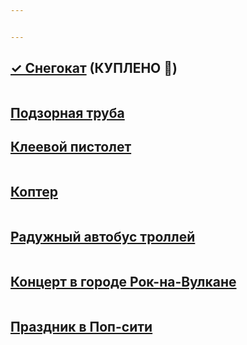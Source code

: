```yaml
---


---
```


<h2 id="✓-снегокат--куплено-🥳"><a href="https://www.detmir.ru/product/index/ID/3193177/">✓ Снегокат</a>  (КУПЛЕНО 🥳)</h2>
<p><img src="https://static.detmir.st/media_out/177/193/3193177/1500/0.jpg?1567128616828" alt=""></p>
<h2 id="подзорная-труба-"><a href="https://veber.ru/product/zt-veber-evrika-12x60/">Подзорная труба</a> <img src="https://veber.ru/upload/iblock/a53/DSC00113_1000.jpg" alt=""></h2>
<h2 id="клеевой-пистолет"><a href="https://market.yandex.ru/product--kleevoi-pistolet-bosch-gluey/183799010?text=%D0%B4%D0%B5%D1%82%D1%81%D0%BA%D0%B8%D0%B9%20%D0%BA%D0%BB%D0%B5%D0%B5%D0%B2%D0%BE%D0%B9%20%D0%BF%D0%B8%D1%81%D1%82%D0%BE%D0%BB%D0%B5%D1%82&amp;glfilter=14871214%3A15303789">Клеевой пистолет</a></h2>
<p><img src="https://avatars.mds.yandex.net/get-mpic/1912105/img_id2183956855004700091.jpeg/orig" alt="" title="Клеевой пистолет BOSCH Gluey"></p>
<h2 id="коптер"><a href="https://market.yandex.ru/product--kvadrokopter-xiaomi-mitu-minidrone-720p/135797296">Коптер</a></h2>
<p><img src="https://avatars.mds.yandex.net/get-mpic/1244413/img_id5617336928087125217.jpeg/orig" alt="" title="Квадрокоптер Xiaomi MiTu Minidrone 720P"></p>
<h2 id="радужный-автобус-троллей"><a href="https://mir-kubikov.ru/lego/41256/">Радужный автобус троллей</a></h2>
<p><img src="https://kubik-shop.by/image/cache/catalog/produkt/2020/trolls/41256/41256-lego-trolls-1200x800.jpg" alt=""></p>
<h2 id="концерт-в-городе-рок-на-вулкане"><a href="https://mir-kubikov.ru/lego/41254/">Концерт в городе Рок-на-Вулкане</a></h2>
<p><img src="https://static.mir-kubikov.ru/upload/iblock/cb0/cb0d565bb86f7d4663038af6ffe69617.jpg" alt=""></p>
<h2 id="праздник-в-поп-сити"><a href="https://mir-kubikov.ru/lego/41255/">Праздник в Поп-сити</a></h2>
<p><img src="https://static.mir-kubikov.ru/upload/iblock/0cd/0cd99e6eb7b53808daea2f4e23aff94b.jpg" alt=""></p>

